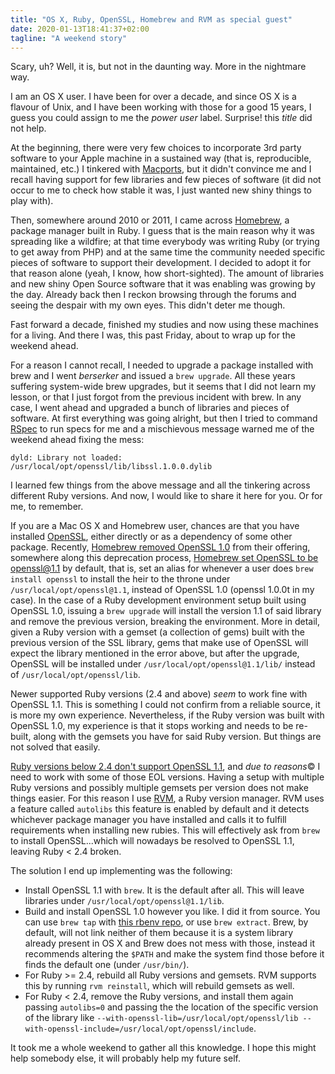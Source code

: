 ```yaml
---
title: "OS X, Ruby, OpenSSL, Homebrew and RVM as special guest"
date: 2020-01-13T18:41:37+02:00
tagline: "A weekend story"
---
```


Scary, uh? Well, it is, but not in the daunting way. More in the nightmare way.

I am an OS X user. I have been for over a decade, and since OS X is a flavour of Unix, and I have been working with those for a good 15 years, I guess you could assign to me the _power user_ label. Surprise! this _title_ did not help.

At the beginning, there were very few choices to incorporate 3rd party software to your Apple machine in a sustained way (that is, reproducible, maintained, etc.) I tinkered with [Macports](https://www.macports.org/), but it didn't convince me and I recall having support for few libraries and few pieces of software (it did not occur to me to check how stable it was, I just wanted new shiny things to play with). 

Then, somewhere around 2010 or 2011, I came across [Homebrew](https://brew.sh/), a package manager built in Ruby. I guess that is the main reason why it was spreading like a wildfire; at that time everybody was writing Ruby (or trying to get away from PHP) and at the same time the community needed specific pieces of software to support their development. I decided to adopt it for that reason alone (yeah, I know, how short-sighted). The amount of libraries and new shiny Open Source software that it was enabling was growing by the day. Already back then I reckon browsing through the forums and seeing the despair with my own eyes. This didn't deter me though.

Fast forward a decade, finished my studies and now using these machines for a living. And there I was, this past Friday, about to wrap up for the weekend ahead. 

For a reason I cannot recall, I needed to upgrade a package installed with brew and I went _berserker_ and issued a `brew upgrade`. All these years suffering system-wide brew upgrades, but it seems that I did not learn my lesson, or that I just forgot from the previous incident with brew. In any case, I went ahead and upgraded a bunch of libraries and pieces of software. At first everything was going alright, but then I tried to command [RSpec](https://rspec.info/) to run specs for me and a mischievous message warned me of the weekend ahead fixing the mess:

```
dyld: Library not loaded: /usr/local/opt/openssl/lib/libssl.1.0.0.dylib
```

I learned few things from the above message and all the tinkering across different Ruby versions. And now, I would like to share it here for you. Or for me, to remember.

If you are a Mac OS X and Homebrew user, chances are that you have installed [OpenSSL](https://www.openssl.org/), either directly or as a dependency of some other package. Recently, [Homebrew removed OpenSSL 1.0](https://github.com/Homebrew/homebrew-core/pull/46876) from their offering, somewhere along this deprecation process, [Homebrew set OpenSSL to be openssl@1.1](https://github.com/Homebrew/homebrew-core/pull/47034) by default, that is, set an alias for whenever a user does `brew install openssl` to install the heir to the throne under `/usr/local/opt/openssl@1.1`, instead of OpenSSL 1.0 (openssl 1.0.0t in my case). In the case of a Ruby development environment setup built using OpenSSL 1.0, issuing a `brew upgrade` will install the version 1.1 of said library and remove the previous version, breaking the environment. More in detail, given a Ruby version with a gemset (a collection of gems) built with the previous version of the SSL library, gems that make use of OpenSSL will expect the library mentioned in the error above, but after the upgrade, OpenSSL will be installed under `/usr/local/opt/openssl@1.1/lib/` instead of `/usr/local/opt/openssl/lib`. 

Newer supported Ruby versions (2.4 and above) _seem_ to work fine with OpenSSL 1.1. This is something I could not confirm from a reliable source, it is more my own experience. Nevertheless, if the Ruby version was built with OpenSSL 1.0, my experience is that it stops working and needs to be re-built, along with the gemsets you have for said Ruby version. But things are not solved that easily.

[Ruby versions below 2.4 don't support OpenSSL 1.1](https://github.com/rbenv/ruby-build/issues/1321#issuecomment-513602520), and _due to reasons_&copy; I need to work with some of those EOL versions. Having a setup with multiple Ruby versions and possibly multiple gemsets per version does not make things easier. For this reason I use [RVM](https://rvm.io/), a Ruby version manager. RVM uses a feature called `autolibs` this feature is enabled by default and it detects whichever package manager you have installed and calls it to fulfill requirements when installing new rubies. This will effectively ask from `brew` to install OpenSSL...which will nowadays be resolved to OpenSSL 1.1, leaving Ruby < 2.4 broken.

The solution I end up implementing was the following:

- Install OpenSSL 1.1 with `brew`. It is the default after all. This will leave libraries under `/usr/local/opt/openssl@1.1/lib`.
- Build and install OpenSSL 1.0 however you like. I did it from source. You can use `brew tap` with [this rbenv repo](https://github.com/rbenv/homebrew-tap), or use `brew extract`. Brew, by default, will not link neither of them because it is a system library already present in OS X and Brew does not mess with those, instead it recommends altering the `$PATH` and make the system find those before it finds the default one (under `/usr/bin/`).
- For Ruby >= 2.4, rebuild all Ruby versions and gemsets. RVM supports this by running `rvm reinstall`, which will rebuild gemsets as well.
- For Ruby < 2.4, remove the Ruby versions, and install them again passing `autolibs=0` and passing the the location of the specific version of the library like `--with-openssl-lib=/usr/local/opt/openssl/lib --with-openssl-include=/usr/local/opt/openssl/include`.

It took me a whole weekend to gather all this knowledge. I hope this might help somebody else, it will probably help my future self.



